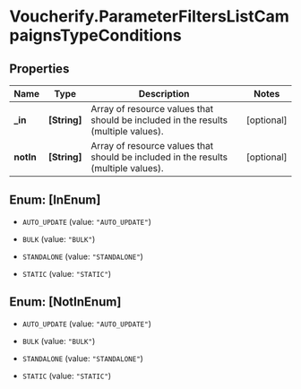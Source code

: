 # Voucherify.ParameterFiltersListCampaignsTypeConditions

## Properties

Name | Type | Description | Notes
------------ | ------------- | ------------- | -------------
**_in** | **[String]** | Array of resource values that should be included in the results (multiple values). | [optional] 
**notIn** | **[String]** | Array of resource values that should be included in the results (multiple values). | [optional] 



## Enum: [InEnum]


* `AUTO_UPDATE` (value: `"AUTO_UPDATE"`)

* `BULK` (value: `"BULK"`)

* `STANDALONE` (value: `"STANDALONE"`)

* `STATIC` (value: `"STATIC"`)





## Enum: [NotInEnum]


* `AUTO_UPDATE` (value: `"AUTO_UPDATE"`)

* `BULK` (value: `"BULK"`)

* `STANDALONE` (value: `"STANDALONE"`)

* `STATIC` (value: `"STATIC"`)




